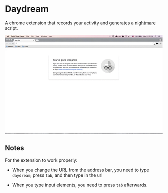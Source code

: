
# Daydream

A chrome extension that records your activity and generates a [nightmare](https://github.com/segmentio/nightmare) script.

![Demo](lib/images/demo.gif)

## Notes

For the extension to work properly:

* When you change the URL from the address bar, you need to type `daydream`, press `tab`, and then type in the url

* When you type input elements, you need to press `tab` afterwards.
